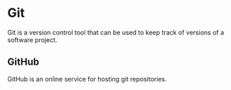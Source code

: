 # Git



Git is a version control tool that can be used to keep track of versions of a software project.



## GitHub



GitHub is an online service for hosting git repositories.
